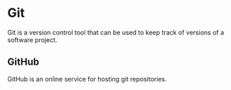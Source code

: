 # Git



Git is a version control tool that can be used to keep track of versions of a software project.



## GitHub



GitHub is an online service for hosting git repositories.
